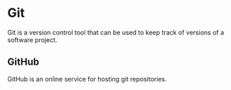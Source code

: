 # Git



Git is a version control tool that can be used to keep track of versions of a software project.



## GitHub



GitHub is an online service for hosting git repositories.
